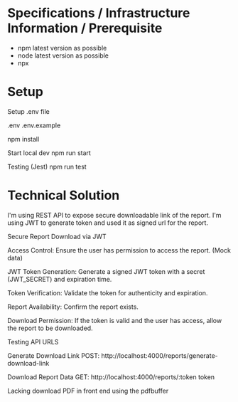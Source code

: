 # Specifications / Infrastructure Information / Prerequisite

- npm latest version as possible
- node latest version as possible
- npx

# Setup

Setup .env file

.env
.env.example

npm install

Start local dev
npm run start

Testing (Jest)
npm run test

# Technical Solution

I'm using REST API to expose secure downloadable link of the report. I'm using JWT to generate token and used it as signed url for the report.

Secure Report Download via JWT

Access Control: Ensure the user has permission to access the report. (Mock data)

JWT Token Generation: Generate a signed JWT token with a secret (JWT_SECRET) and expiration time.

Token Verification: Validate the token for authenticity and expiration.

Report Availability: Confirm the report exists.

Download Permission: If the token is valid and the user has access, allow the report to be downloaded.

Testing API URLS

Generate Download Link
POST: http://localhost:4000/reports/generate-download-link

Download Report Data
GET: http://localhost:4000/reports/:token
token

Lacking download PDF in front end using the pdfbuffer
